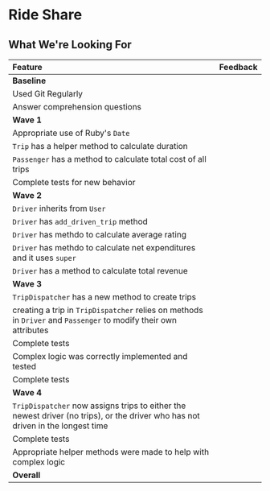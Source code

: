 # Ride Share
## What We're Looking For

Feature|Feedback
:------------- | :-------------
**Baseline** |
Used Git Regularly|
Answer comprehension questions |
**Wave 1**|
Appropriate use of Ruby's `Date`|
`Trip` has a helper method to calculate duration|
`Passenger` has a method to calculate total cost of all trips|
Complete tests for new behavior|
**Wave 2** |
`Driver` inherits from `User`|
`Driver` has `add_driven_trip` method|
`Driver` has methdo to calculate average rating|
`Driver` has methdo to calculate net expenditures and it uses `super`|
`Driver` has a method to calculate total revenue|
**Wave 3** |
`TripDispatcher` has a new method to create trips|
creating a trip in `TripDispatcher` relies on methods in `Driver` and `Passenger` to modify their own attributes|
Complete tests|
Complex logic was correctly implemented and tested|
Complete tests|
**Wave 4** |
`TripDispatcher` now assigns trips to either the newest driver (no trips), or the driver who has not driven in the longest time|
Complete tests  |
Appropriate helper methods were made to help with complex logic|
**Overall**|
